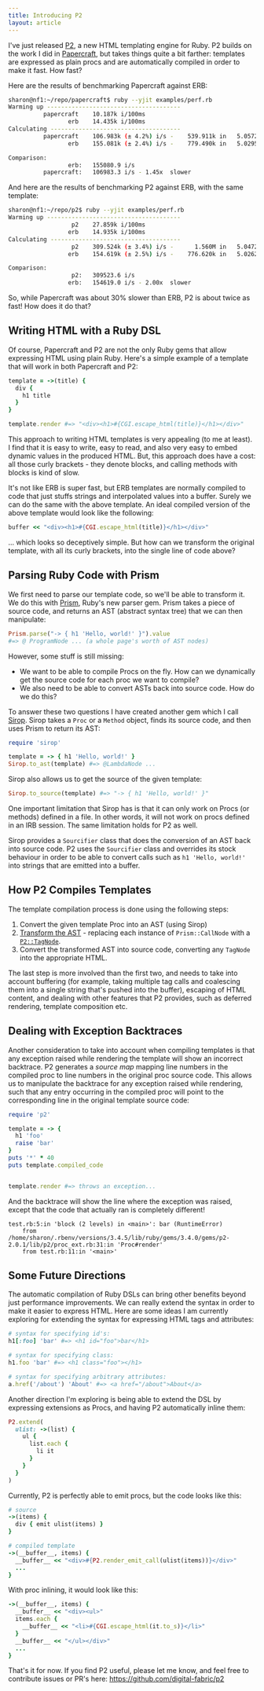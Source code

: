 ```yaml
---
title: Introducing P2
layout: article
---
```


I've just released [P2](https://github.com/digital-fabric/p2), a new HTML
templating engine for Ruby. P2 builds on the work I did in
[Papercraft](/articles/2022-02-04-papercraft), but takes things quite a bit
farther: templates are expressed as plain procs and are automatically compiled
in order to make it fast. How fast?

Here are the results of benchmarking Papercraft against ERB:

```bash
sharon@nf1:~/repo/papercraft$ ruby --yjit examples/perf.rb 
Warming up --------------------------------------
          papercraft    10.187k i/100ms
                 erb    14.435k i/100ms
Calculating -------------------------------------
          papercraft    106.983k (± 4.2%) i/s -    539.911k in   5.057203s
                 erb    155.081k (± 2.4%) i/s -    779.490k in   5.029535s

Comparison:
                 erb:   155080.9 i/s
          papercraft:   106983.3 i/s - 1.45x  slower
```

And here are the results of benchmarking P2 against ERB, with the same template:

```bash
sharon@nf1:~/repo/p2$ ruby --yjit examples/perf.rb 
Warming up --------------------------------------
                  p2    27.859k i/100ms
                 erb    14.935k i/100ms
Calculating -------------------------------------
                  p2    309.524k (± 3.4%) i/s -      1.560M in   5.047232s
                 erb    154.619k (± 2.5%) i/s -    776.620k in   5.026242s

Comparison:
                  p2:   309523.6 i/s
                 erb:   154619.0 i/s - 2.00x  slower
```

So, while Papercraft was about 30% slower than ERB, P2 is about twice as fast!
How does it do that?

## Writing HTML with a Ruby DSL

Of course, Papercraft and P2 are not the only Ruby gems that allow expressing
HTML using plain Ruby. Here's a simple example of a template that will work in
both Papercraft and P2:

```ruby
template = ->(title) {
  div {
    h1 title
  }
}

template.render #=> "<div><h1>#{CGI.escape_html(title)}</h1></div>"
```

This approach to writing HTML templates is very appealing (to me at least). I
find that it is easy to write, easy to read, and also very easy to embed dynamic
values in the produced HTML. But, this approach does have a cost: all those
curly brackets - they denote blocks, and calling methods with blocks is kind of
slow.

It's not like ERB is super fast, but ERB templates are normally compiled to code
that just stuffs strings and interpolated values into a buffer. Surely we can do
the same with the above template. An ideal compiled version of the above
template would look like the following:

```ruby
buffer << "<div><h1>#{CGI.escape_html(title)}</h1></div>"
```

... which looks so deceptively simple. But how can we transform the original
template, with all its curly brackets, into the single line of code above?

## Parsing Ruby Code with Prism

We first need to parse our template code, so we'll be able to transform it. We
do this with [Prism](https://github.com/ruby/prism), Ruby's new parser gem.
Prism takes a piece of source code, and returns an AST (abstract syntax tree)
that we can then manipulate:

```ruby
Prism.parse("-> { h1 'Hello, world!' }").value
#=> @ ProgramNode ... (a whole page's worth of AST nodes)
```

However, some stuff is still missing:

- We want to be able to compile Procs on the fly. How can we dynamically get the
  source code for each proc we want to compile?
- We also need to be able to convert ASTs back into source code. How do we do
  this?

To answer these two questions I have created another gem which I call
[Sirop](https://github.com/digital-fabric/sirop). Sirop takes a `Proc` or a
`Method` object, finds its source code, and then uses Prism to return its AST:

```ruby
require 'sirop'

template = -> { h1 'Hello, world!' }
Sirop.to_ast(template) #=> @LambdaNode ...
```

Sirop also allows us to get the source of the given template:

```ruby
Sirop.to_source(template) #=> "-> { h1 'Hello, world!' }"
```

One important limitation that Sirop has is that it can only work on Procs (or
methods) defined in a file. In other words, it will not work on procs defined in
an IRB session. The same limitation holds for P2 as well.

Sirop provides a `Sourcifier` class that does the conversion of an AST back into
source code. P2 uses the `Sourcifier` class and overrides its stock behaviour in
order to be able to convert calls such as `h1 'Hello, world!'` into strings that
are emitted into a buffer.

## How P2 Compiles Templates

The template compilation process is done using the following steps:

1. Convert the given template Proc into an AST (using Sirop)
2. [Transform the AST](https://github.com/digital-fabric/p2/blob/00382d1da232264d08127e4fa57fbd5c7e10f61a/lib/p2/compiler.rb#L156C2-L188C1) - replacing each instance of `Prism::CallNode` with a
   [`P2::TagNode`](https://github.com/digital-fabric/p2/blob/00382d1da232264d08127e4fa57fbd5c7e10f61a/lib/p2/compiler.rb#L8C3-L49C6).
3. Convert the transformed AST into source code, converting any `TagNode` into
   the appropriate HTML.

The last step is more involved than the first two, and needs to take into
account buffering (for example, taking multiple tag calls and coalescing them
into a single string that's pushed into the buffer), escaping of HTML content,
and dealing with other features that P2 provides, such as deferred rendering,
template composition etc.

## Dealing with Exception Backtraces

Another consideration to take into account when compiling templates is that any
exception raised while rendering the template will show an incorrect backtrace.
P2 generates a *source map* mapping line numbers in the compiled proc to line
numbers in the original proc source code. This allows us to manipulate the
backtrace for any exception raised while rendering, such that any entry
occurring in the compiled proc will point to the corresponding line in the
original template source code:

```ruby
require 'p2'

template = -> {
  h1 'foo'
  raise 'bar'
}
puts '*' * 40
puts template.compiled_code


template.render #=> throws an exception...
```

And the backtrace will show the line where the exception was raised, except that
the code that actually ran is completely different!
```
test.rb:5:in 'block (2 levels) in <main>': bar (RuntimeError)
	from /home/sharon/.rbenv/versions/3.4.5/lib/ruby/gems/3.4.0/gems/p2-2.0.1/lib/p2/proc_ext.rb:31:in 'Proc#render'
	from test.rb:11:in '<main>'
```

## Some Future Directions

The automatic compilation of Ruby DSLs can bring other benefits beyond just
performance improvements. We can really extend the syntax in order to make it
easier to express HTML. Here are some ideas I am currently exploring for
extending the syntax for expressing HTML tags and attributes:

```ruby
# syntax for specifying id's:
h1[:foo] 'bar' #=> <h1 id="foo">bar</h1>

# syntax for specifying class:
h1.foo 'bar' #=> <h1 class="foo"></h1>

# syntax for specifying arbitrary attributes:
a.href('/about') 'About' #=> <a href="/about">About</a>
```

Another direction I'm exploring is being able to extend the DSL by expressing
extensions as Procs, and having P2 automatically inline them:

```ruby
P2.extend(
  ulist: ->(list) {
    ul {
      list.each {
        li it
      }
    }
  }
)
```

Currently, P2 is perfectly able to emit procs, but the code looks like this:

```ruby
# source
->(items) {
  div { emit ulist(items) }
}

# compiled template
->(__buffer__, items) {
  __buffer__ << "<div>#{P2.render_emit_call(ulist(items))}</div>"
  ...
}
```

With proc inlining, it would look like this:

```ruby
->(__buffer__, items) {
  __buffer__ << "<div><ul>"
  items.each {
    __buffer__ << "<li>#{CGI.escape_html(it.to_s)}</li>"
  }
  __buffer__ << "</ul></div>"
  ...
}
```

That's it for now. If you find P2 useful, please let me know, and feel free to
contribute issues or PR's here: https://github.com/digital-fabric/p2
